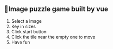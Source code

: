 ## Image puzzle game built by vue

1. Select a image
2. Key in sizes
3. Click start button
4. Click the tile near the empty one to move
5. Have fun
